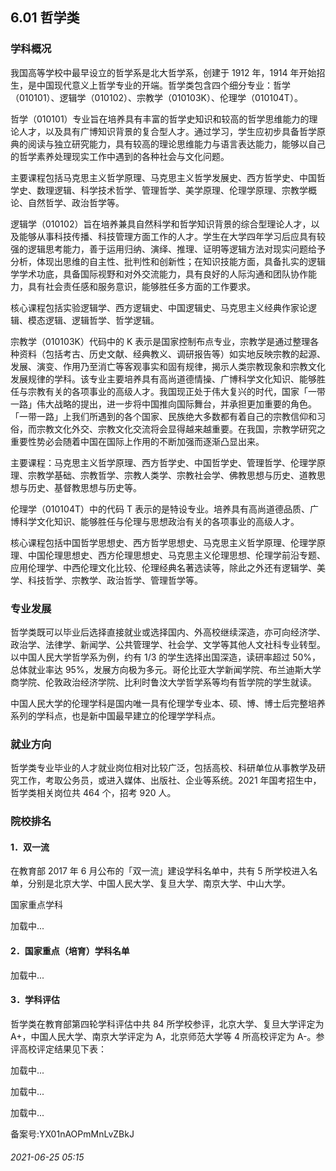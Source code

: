 ## 6.01 哲学类
### 学科概况


我国高等学校中最早设立的哲学系是北大哲学系，创建于 1912 年，1914 年开始招生，是中国现代意义上哲学专业的开端。哲学类包含四个细分专业：哲学（010101）、逻辑学（010102）、宗教学（010103K）、伦理学（010104T）。



哲学（010101）专业旨在培养具有丰富的哲学史知识和较高的哲学思维能力的理论人才，以及具有广博知识背景的复合型人才。通过学习，学生应初步具备哲学原典的阅读与独立研究能力，具有较高的理论思维能力与语言表达能力，能够以自己的哲学素养处理现实工作中遇到的各种社会与文化问题。



主要课程包括马克思主义哲学原理、马克思主义哲学发展史、西方哲学史、中国哲学史、数理逻辑、科学技术哲学、管理哲学、美学原理、伦理学原理、宗教学概论、自然哲学、政治哲学等。



逻辑学（010102）旨在培养兼具自然科学和哲学知识背景的综合型理论人才，以及能够从事科技传播、科技管理方面工作的人才。学生在大学四年学习后应具有较强的逻辑思考能力，善于运用归纳、演绎、推理、证明等逻辑方法对现实问题给予分析，体现出思维的自主性、批判性和创新性；在知识技能方面，具备扎实的逻辑学学术功底，具备国际视野和对外交流能力，具有良好的人际沟通和团队协作能力，具有社会责任感和服务意识，能够胜任多方面的工作要求。



核心课程包括实验逻辑学、西方逻辑史、中国逻辑史、马克思主义经典作家论逻辑、模态逻辑、逻辑哲学、哲学逻辑。



宗教学（010103K）代码中的 K 表示是国家控制布点专业，宗教学是通过整理各种资料（包括考古、历史文献、经典教义、调研报告等）如实地反映宗教的起源、发展、演变、作用乃至消亡等客观事实和固有规律，揭示人类宗教现象和宗教文化发展规律的学科。该专业主要培养具有高尚道德情操、广博科学文化知识、能够胜任与宗教有关的各项事业的高级人才。我国现正处于伟大复兴的时代，国家「一带一路」伟大战略的提出，进一步将中国推向国际舞台，并承担更加重要的角色。「一带一路」上我们所遇到的各个国家、民族绝大多数都有着自己的宗教信仰和习俗，而宗教文化外交、宗教文化交流将会显得越来越重要。在我国，宗教学研究之重要性势必会随着中国在国际上作用的不断加强而逐渐凸显出来。



主要课程：马克思主义哲学原理、西方哲学史、中国哲学史、管理哲学、伦理学原理、宗教学基础、宗教哲学、宗教人类学、宗教社会学、佛教思想与历史、道教思想与历史、基督教思想与历史等。



伦理学（010104T）中的代码 T 表示的是特设专业。培养具有高尚道德品质、广博科学文化知识、能够胜任与伦理与思想政治有关的各项事业的高级人才。



核心课程包括中国哲学思想史、西方哲学思想史、马克思主义哲学原理、伦理学原理、中国伦理思想史、西方伦理思想史、马克思主义伦理思想、伦理学前沿专题、应用伦理学、中西伦理文化比较、伦理经典名著选读等，除此之外还有逻辑学、美学、科技哲学、宗教学、政治哲学、管理哲学等。



### 专业发展


哲学类既可以毕业后选择直接就业或选择国内、外高校继续深造，亦可向经济学、政治学、法律学、新闻学、公共管理学、社会学、文学等其他人文社科专业转型。以中国人民大学哲学系为例，约有 1/3 的学生选择出国深造，读研率超过 50%，总体就业率达 95%，发展方向极为多元。哥伦比亚大学新闻学院、布兰迪斯大学商学院、伦敦政治经济学院、比利时鲁汶大学哲学系等均有哲学院的学生就读。



中国人民大学的伦理学科是国内唯一具有伦理学专业本、硕、博、博士后完整培养系列的学科点，也是新中国最早建立的伦理学学科点。



### 就业方向


哲学类专业毕业的人才就业岗位相对比较广泛，包括高校、科研单位从事教学及研究工作，考取公务员，或进入媒体、出版社、企业等系统。2021 年国考招生中，哲学类相关岗位共 464 个，招考 920 人。



### 院校排名


#### 1．双一流


在教育部 2017 年 6 月公布的「双一流」建设学科名单中，共有 5 所学校进入名单，分别是北京大学、中国人民大学、复旦大学、南京大学、中山大学。



国家重点学科



![]()加载中...

#### 2．国家重点（培育）学科名单


![]()加载中...

#### 3．学科评估


哲学类在教育部第四轮学科评估中共 84 所学校参评，北京大学、复旦大学评定为 A+，中国人民大学、南京大学评定为 A，北京师范大学等 4 所高校评定为 A-。参评高校评定结果见下表：



![]()加载中...

![]()加载中...

![]()加载中...

备案号:YX01nAOPmMnLvZBkJ


###### 2021-06-25 05:15
